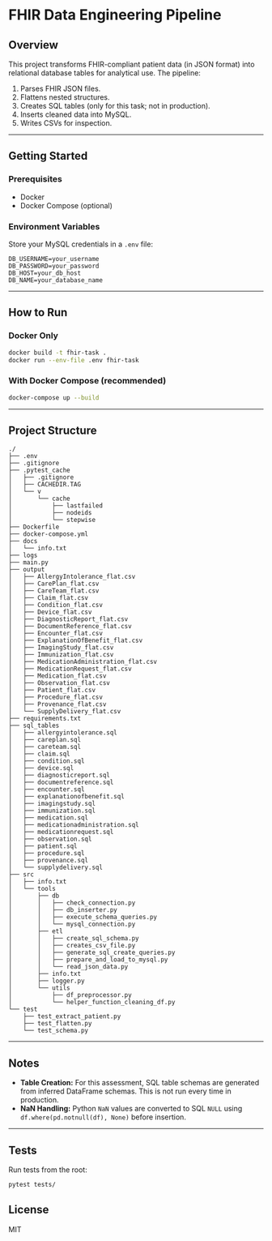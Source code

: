 # FHIR Data Engineering Pipeline

## Overview
This project transforms FHIR-compliant patient data (in JSON format) into relational database tables for analytical use. The pipeline:

1. Parses FHIR JSON files.
2. Flattens nested structures.
3. Creates SQL tables (only for this task; not in production).
4. Inserts cleaned data into MySQL.
5. Writes CSVs for inspection.

---

## Getting Started

### Prerequisites
- Docker
- Docker Compose (optional)

### Environment Variables
Store your MySQL credentials in a `.env` file:
```env
DB_USERNAME=your_username
DB_PASSWORD=your_password
DB_HOST=your_db_host
DB_NAME=your_database_name
```

---

## How to Run

### Docker Only
```bash
docker build -t fhir-task .
docker run --env-file .env fhir-task
```

### With Docker Compose (recommended)
```bash
docker-compose up --build
```

---

## Project Structure
```
./
├── .env
├── .gitignore
├── .pytest_cache
│   ├── .gitignore
│   ├── CACHEDIR.TAG
│   └── v
│       └── cache
│           ├── lastfailed
│           ├── nodeids
│           └── stepwise
├── Dockerfile
├── docker-compose.yml
├── docs
│   └── info.txt
├── logs
├── main.py
├── output
│   ├── AllergyIntolerance_flat.csv
│   ├── CarePlan_flat.csv
│   ├── CareTeam_flat.csv
│   ├── Claim_flat.csv
│   ├── Condition_flat.csv
│   ├── Device_flat.csv
│   ├── DiagnosticReport_flat.csv
│   ├── DocumentReference_flat.csv
│   ├── Encounter_flat.csv
│   ├── ExplanationOfBenefit_flat.csv
│   ├── ImagingStudy_flat.csv
│   ├── Immunization_flat.csv
│   ├── MedicationAdministration_flat.csv
│   ├── MedicationRequest_flat.csv
│   ├── Medication_flat.csv
│   ├── Observation_flat.csv
│   ├── Patient_flat.csv
│   ├── Procedure_flat.csv
│   ├── Provenance_flat.csv
│   └── SupplyDelivery_flat.csv
├── requirements.txt
├── sql_tables
│   ├── allergyintolerance.sql
│   ├── careplan.sql
│   ├── careteam.sql
│   ├── claim.sql
│   ├── condition.sql
│   ├── device.sql
│   ├── diagnosticreport.sql
│   ├── documentreference.sql
│   ├── encounter.sql
│   ├── explanationofbenefit.sql
│   ├── imagingstudy.sql
│   ├── immunization.sql
│   ├── medication.sql
│   ├── medicationadministration.sql
│   ├── medicationrequest.sql
│   ├── observation.sql
│   ├── patient.sql
│   ├── procedure.sql
│   ├── provenance.sql
│   └── supplydelivery.sql
├── src
│   ├── info.txt
│   └── tools
│       ├── db
│       │   ├── check_connection.py
│       │   ├── db_inserter.py
│       │   ├── execute_schema_queries.py
│       │   └── mysql_connection.py
│       ├── etl
│       │   ├── create_sql_schema.py
│       │   ├── creates_csv_file.py
│       │   ├── generate_sql_create_queries.py
│       │   ├── prepare_and_load_to_mysql.py
│       │   └── read_json_data.py
│       ├── info.txt
│       ├── logger.py
│       └── utils
│           ├── df_preprocessor.py
│           └── helper_function_cleaning_df.py
└── test
    ├── test_extract_patient.py
    ├── test_flatten.py
    └── test_schema.py
```

---

## Notes
- **Table Creation:** For this assessment, SQL table schemas are generated from inferred DataFrame schemas. This is not run every time in production.
- **NaN Handling:** Python `NaN` values are converted to SQL `NULL` using `df.where(pd.notnull(df), None)` before insertion.

---

## Tests
Run tests from the root:
```bash
pytest tests/
```

## License
MIT
